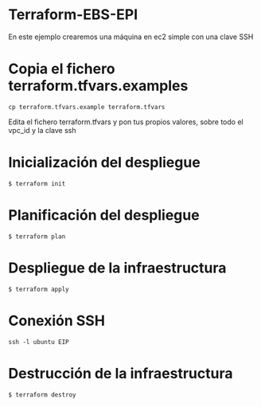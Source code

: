 # Terraform-EBS-EPI
En este ejemplo crearemos una máquina en ec2 simple con una clave SSH

# Copia el fichero terraform.tfvars.examples
<code>cp terraform.tfvars.example terraform.tfvars</code>

Edita el fichero terraform.tfvars y pon tus propios valores, sobre todo el vpc_id y la clave ssh
# Inicialización del despliegue
<code>$ terraform init</code>
# Planificación del despliegue
<code>$ terraform plan</code>
# Despliegue de la infraestructura
<code>$ terraform apply</code>
# Conexión SSH
<code>ssh -l ubuntu EIP</code>
# Destrucción de la infraestructura
<code>$ terraform destroy</code>